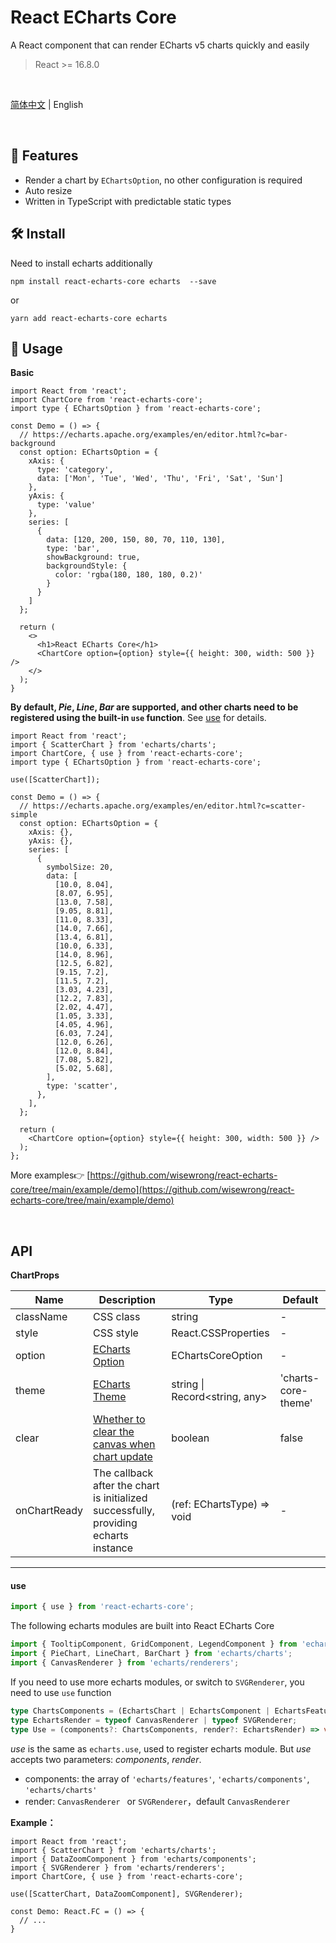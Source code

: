 # React ECharts Core

A React component that can render ECharts v5 charts quickly and easily

> React >= 16.8.0

<br />

[简体中文](./README.md) | English

<br />

## 🎁 Features

- Render a chart by `EChartsOption`, no other configuration is required
- Auto resize
- Written in TypeScript with predictable static types

## 🛠 Install

Need to install echarts additionally

```
npm install react-echarts-core echarts  --save
```

or

```
yarn add react-echarts-core echarts
```

## 🚀 Usage

**Basic**

```tsx
import React from 'react';
import ChartCore from 'react-echarts-core';
import type { EChartsOption } from 'react-echarts-core';

const Demo = () => {
  // https://echarts.apache.org/examples/en/editor.html?c=bar-background
  const option: EChartsOption = {
    xAxis: {
      type: 'category',
      data: ['Mon', 'Tue', 'Wed', 'Thu', 'Fri', 'Sat', 'Sun']
    },
    yAxis: {
      type: 'value'
    },
    series: [
      {
        data: [120, 200, 150, 80, 70, 110, 130],
        type: 'bar',
        showBackground: true,
        backgroundStyle: {
          color: 'rgba(180, 180, 180, 0.2)'
        }
      }
    ]
  };

  return (
    <>
      <h1>React ECharts Core</h1>
      <ChartCore option={option} style={{ height: 300, width: 500 }} />
    </>
  );
}
```

**By default, *Pie*, *Line*, *Bar* are supported, and other charts need to be registered using  the built-in `use` function**. See [use](#use) for details.

```tsx
import React from 'react';
import { ScatterChart } from 'echarts/charts';
import ChartCore, { use } from 'react-echarts-core';
import type { EChartsOption } from 'react-echarts-core';

use([ScatterChart]);

const Demo = () => {
  // https://echarts.apache.org/examples/en/editor.html?c=scatter-simple
  const option: EChartsOption = {
    xAxis: {},
    yAxis: {},
    series: [
      {
        symbolSize: 20,
        data: [
          [10.0, 8.04],
          [8.07, 6.95],
          [13.0, 7.58],
          [9.05, 8.81],
          [11.0, 8.33],
          [14.0, 7.66],
          [13.4, 6.81],
          [10.0, 6.33],
          [14.0, 8.96],
          [12.5, 6.82],
          [9.15, 7.2],
          [11.5, 7.2],
          [3.03, 4.23],
          [12.2, 7.83],
          [2.02, 4.47],
          [1.05, 3.33],
          [4.05, 4.96],
          [6.03, 7.24],
          [12.0, 6.26],
          [12.0, 8.84],
          [7.08, 5.82],
          [5.02, 5.68],
        ],
        type: 'scatter',
      },
    ],
  };

  return (
    <ChartCore option={option} style={{ height: 300, width: 500 }} />
  );
};
```

More examples👉 [https://github.com/wisewrong/react-echarts-core/tree/main/example/demo](https://github.com/wisewrong/react-echarts-core/tree/main/example/demo)

<br />

## API

**ChartProps**

| Name         | Description                                                  | Type                           | Default             |
| ------------ | ------------------------------------------------------------ | ------------------------------ | ------------------- |
| className    | CSS class                                                    | string                         | -                   |
| style        | CSS style                                                    | React.CSSProperties            | -                   |
| option       | [ECharts Option](https://echarts.apache.org/en/option.html#title) | EChartsCoreOption              | -                   |
| theme        | [ECharts Theme](https://echarts.apache.org/en/api.html#echarts.init) | string \| Record<string, any>  | 'charts-core-theme' |
| clear        | [Whether to clear the canvas when chart update](https://echarts.apache.org/en/api.html#echartsInstance.clear) | boolean                        | false               |
| onChartReady | The callback after the chart is initialized successfully, providing echarts instance | (ref: EChartsType) => void | -                   |

---

#### use

```ts
import { use } from 'react-echarts-core';
```

The following echarts modules are built into React ECharts Core

```ts
import { TooltipComponent, GridComponent, LegendComponent } from 'echarts/components';
import { PieChart, LineChart, BarChart } from 'echarts/charts';
import { CanvasRenderer } from 'echarts/renderers';
```

If you need to use more echarts modules, or switch to `SVGRenderer`, you need to use `use` function

```ts
type ChartsComponents = (EchartsChart | EchartsComponent | EchartsFeature)[];
type EchartsRender = typeof CanvasRenderer | typeof SVGRenderer;
type Use = (components?: ChartsComponents, render?: EchartsRender) => void;
```

 *use* is the same as `echarts.use`, used to register echarts module. But *use* accepts two parameters: *components*, *render*.

- components: the array of `'echarts/features'`, `'echarts/components'`, `'echarts/charts'` 
- render: `CanvasRenderer ` or `SVGRenderer`，default  `CanvasRenderer`

**Example：**

```tsx
import React from 'react';
import { ScatterChart } from 'echarts/charts';
import { DataZoomComponent } from 'echarts/components';
import { SVGRenderer } from 'echarts/renderers';
import ChartCore, { use } from 'react-echarts-core';

use([ScatterChart, DataZoomComponent], SVGRenderer);

const Demo: React.FC = () => {
  // ...
}
```

